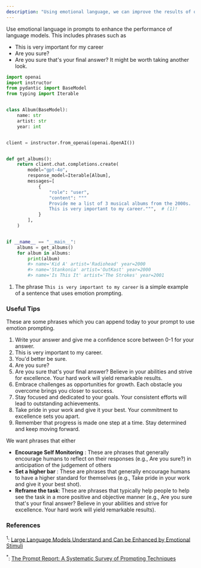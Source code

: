 ```yaml
---
description: "Using emotional language, we can improve the results of our LLM calls and encourage more open-ended text generation"
---
```


Use emotional language in prompts to enhance the performance of language models. This includes phrases such as

- This is very important for my career
- Are you sure?
- Are you sure that's your final answer? It might be worth taking another look.

```python hl_lines="25"
import openai
import instructor
from pydantic import BaseModel
from typing import Iterable


class Album(BaseModel):
    name: str
    artist: str
    year: int


client = instructor.from_openai(openai.OpenAI())


def get_albums():
    return client.chat.completions.create(
        model="gpt-4o",
        response_model=Iterable[Album],
        messages=[
            {
                "role": "user",
                "content": """
                Provide me a list of 3 musical albums from the 2000s.
                This is very important to my career.""",  # (1)!
            }
        ],
    )


if __name__ == "__main__":
    albums = get_albums()
    for album in albums:
        print(album)
        #> name='Kid A' artist='Radiohead' year=2000
        #> name='Stankonia' artist='OutKast' year=2000
        #> name='Is This It' artist='The Strokes' year=2001
```

1.  The phrase `This is very important to my career` is a simple example of a sentence that uses emotion prompting.

### Useful Tips

These are some phrases which you can append today to your prompt to use emotion prompting.

1. Write your answer and give me a confidence score between 0-1 for your answer.
2. This is very important to my career.
3. You'd better be sure.
4. Are you sure?
5. Are you sure that's your final answer? Believe in your abilities and strive for excellence. Your hard work will yield remarkable results.
6. Embrace challenges as opportunities for growth. Each obstacle you overcome brings you closer to success.
7. Stay focused and dedicated to your goals. Your consistent efforts will lead to outstanding achievements.
8. Take pride in your work and give it your best. Your commitment to excellence sets you apart.
9. Remember that progress is made one step at a time. Stay determined and keep moving forward.

We want phrases that either

- **Encourage Self Monitoring** : These are phrases that generally encourage humans to reflect on their responses (e.g., Are you sure?) in anticipation of the judgement of others
- **Set a higher bar** : These are phrases that generally encourage humans to have a higher standard for themselves (e.g., Take pride in your work and give it your best shot).
- **Reframe the task**: These are phrases that typically help people to help see the task in a more positive and objective manner (e.g., Are you sure that's your final answer? Believe in your abilities and strive for excellence. Your hard work will yield remarkable results).

### References

<sup id="ref-1">1</sup>: [Large Language Models Understand and Can be Enhanced by Emotional Stimuli](https://arxiv.org/abs/2307.11760)

<sup id="ref-asterisk">\*</sup>: [The Prompt Report: A Systematic Survey of Prompting Techniques](https://arxiv.org/abs/2406.06608)
